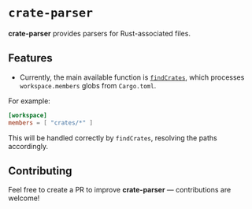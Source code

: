 # `crate-parser`
**crate-parser** provides parsers for Rust-associated files.

## Features

- Currently, the main available function is [`findCrates`](./default.nix), which processes `workspace.members` globs from `Cargo.toml`.

For example:
```toml
[workspace]
members = [ "crates/*" ]
````

This will be handled correctly by `findCrates`, resolving the paths accordingly.

## Contributing

Feel free to create a PR to improve **crate-parser** — contributions are welcome!
